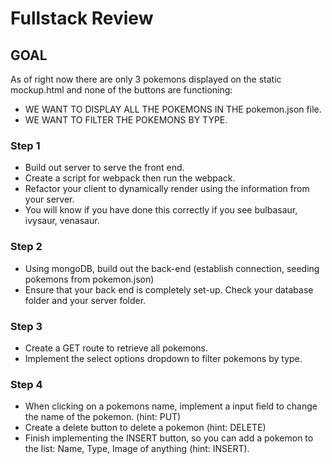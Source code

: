 # Fullstack Review

## GOAL

As of right now there are only 3 pokemons displayed on the static mockup.html and none of the buttons are functioning:

- WE WANT TO DISPLAY ALL THE POKEMONS IN THE pokemon.json file.
- WE WANT TO FILTER THE POKEMONS BY TYPE.

### Step 1
- Build out server to serve the front end.
- Create a script for webpack then run the webpack.
- Refactor your client to dynamically render using the information from your server.
- You will know if you have done this correctly if you see bulbasaur, ivysaur, venasaur.

### Step 2
- Using mongoDB, build out the back-end (establish connection, seeding pokemons from pokemon.json)
- Ensure that your back end is completely set-up. Check your database folder and your server folder.

### Step 3
- Create a GET route to retrieve all pokemons.
- Implement the select options dropdown to filter pokemons by type.

### Step 4
- When clicking on a pokemons name, implement a input field to change the name of the pokemon. (hint: PUT)
- Create a delete button to delete a pokemon (hint: DELETE)
- Finish implementing the INSERT button, so you can add a pokemon to the list: Name, Type, Image of anything (hint: INSERT).